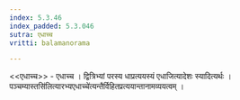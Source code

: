 ```yaml
---
index: 5.3.46
index_padded: 5.3.046
sutra: एधाच्च
vritti: balamanorama

---
```

<<एधाच्च>> - एधाच्च । द्वित्रिभ्यां परस्य धाप्रत्ययस्यं एधाजित्यादेशः स्यादित्यर्थः ।पञ्चम्यास्तसि॑लित्यारभ्यएधाच्चे॑त्यन्तैर्विहितप्रत्ययान्तानामव्ययत्वम् । 